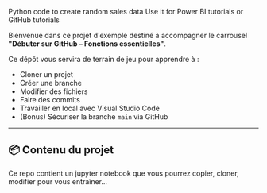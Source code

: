 Python code to create random sales data
Use it for Power BI tutorials or GitHub tutorials

Bienvenue dans ce projet d'exemple destiné à accompagner le carrousel **"Débuter sur GitHub – Fonctions essentielles"**.

Ce dépôt vous servira de terrain de jeu pour apprendre à :

- Cloner un projet
- Créer une branche
- Modifier des fichiers
- Faire des commits
- Travailler en local avec Visual Studio Code
- (Bonus) Sécuriser la branche `main` via GitHub

---

## 📦 Contenu du projet

Ce repo contient un jupyter notebook que vous pourrez copier, cloner, modifier pour vous entraîner...
